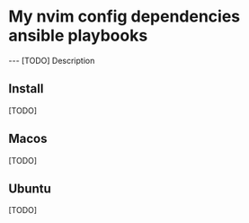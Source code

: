 # My nvim config dependencies ansible playbooks

--- [TODO] Description

## Install

[TODO]

## Macos

[TODO]

## Ubuntu

[TODO]

